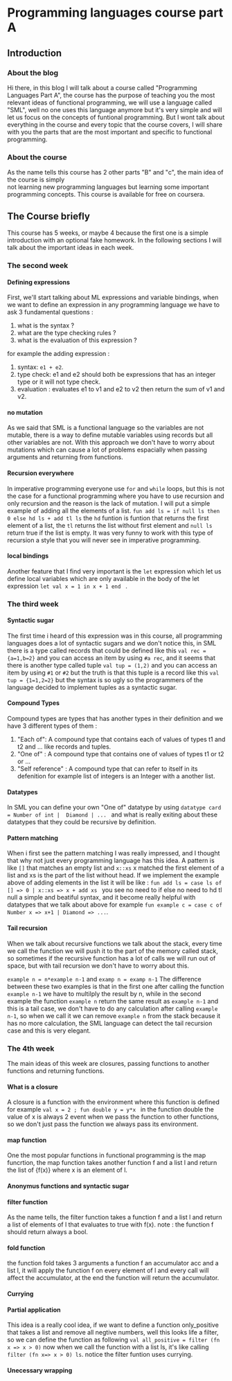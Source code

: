 # Programming languages course part A

## Introduction

### About the blog

Hi there, in this blog I will talk about a course called "Programming Languages Part A",
the course has the purpose of teaching you the most relevant ideas of functional programming, we will use a language called "SML", well no one uses this language anymore but it's very simple and will let us focus on the concepts of funtional programming. But I wont talk about everything in the course and every topic that the course covers, I will share with you the parts that are the most important and specific to functional programming.  

### About the course

As the name tells this course has 2 other parts "B" and "c", the main idea of the course is simply  
not learning new programming languages but learning some important programming concepts.
This course is available for free on coursera. 

## The Course briefly 

This course has 5 weeks, or maybe 4 because the first one is a simple introduction with an optional fake homework. In the following sections I will talk about the important ideas in each week.

### The second week

#### Defining expressions

First, we'll start talking about ML expressions and variable bindings, when we want to define an expression in any programming language we have to ask 3 fundamental questions :

1. what is the syntax ?
2. what are the type checking rules ?
3. what is the evaluation of this expression ?

for example the adding expression :

1. syntax: `e1 + e2`.
2. type check: e1 and e2 should both be expressions that has an integer type or it will not type check.
3. evaluation : evaluates e1 to v1 and e2 to v2 then return the sum of v1 and v2.
 
#### no mutation

 As we said that SML is a functional language so the variables are not mutable, there is a way to define mutable variables using records but all other variables are not. With this approach we don't have to worry about mutations 
which can cause a lot of problems espacially when passing arguments and returning from functions.

#### Recursion everywhere

In imperative programming everyone use `for` and `while` loops, but this is not the case for a functional programming
where you have to use recursion and only recursion and the reason is the lack of mutation. I will put a simple example of adding all the elements of a list.
`fun add ls = if null ls then 0 else hd ls + add tl ls`  the `hd` funtion is funtion that returns the first element of a list, the `tl` returns the list without first element and `null ls` return true if the list is empty. It was very funny to work with this type of recursion a style that you will never see in imperative programming.

#### local bindings 

Another feature that I find very important is the `let` expression which let us define local variables which are only available in the body of the let expression `let val x = 1 in x + 1 end ` .

### The third week

#### Syntactic sugar 

The first time i heard of this expression was in this course, all programming languages does a lot of syntactic sugars and we don't notice this, in SML there is a type called records that could be defined like this 
`val rec ={a=1,b=2}` and you can access an item by using `#a rec`, and it seems that there is another type called tuple
`val tup = (1,2)` and you can access an item by using `#1` or `#2` but the truth is that this tuple is a record like this `val tup = {1=1,2=2}` but the syntax is so ugly so the programmers of the language decided to implement tuples as a syntactic sugar.

#### Compound Types

Compound types are types that has another types in their definition and we have 3 different types of them :

1. "Each of": A compound type that contains each of values of types t1 and t2 and ... like records and tuples.
2. "One of" : A compound type that contains one of values of types t1 or t2 or ... 
3. "Self reference" : A compound type that can refer to itself in its defenition for example list of integers is an 
Integer with a another list.

#### Datatypes

In SML you can define your own "One of" datatype by using `datatype card = Number of int |  Diamond | ... `
and what is really exiting about these datatypes that they could be recursive by definition.

#### Pattern matching 

When i first see the pattern matching I was really impressed, and I thought that why not just every programming language has this idea. A pattern is like `[]` that matches an empty list and `x::xs` x matched the first element of a list and xs is the part of the list without head. If we implement the example above of adding elements in the list it will be like : `fun add ls = case ls of [] => 0 | x::xs => x + add xs ` you see no need to if else no need to hd tl null a simple and beatiful syntax, and it become really helpful with datatypes that we talk about above for example 
`fun example c = case c of  Number x => x+1 | Diamond => ...`.

#### Tail recursion 

When we talk about recursive functions we talk about the stack, every time we call the function we will push it to the part of the memory called stack, so sometimes if the recursive function has a lot of calls we will run out of space, but with tail recursion we don't have to worry about this. 

`example n = n*example n-1` and `examp n = examp n-1` The difference between these two examples is that in the first one after calling the function `example n-1` we have to multilply the result by n, while in the second example the function `example n` return the same result as `example n-1` and this is a tail case, we don't have to do any calculation after calling `example n-1`, so when we call it we can remove `example n` from the stack because it has no more calculation, the SML language can detect the tail recursion case and this is very elegant.

### The 4th week 

The main ideas of this week are closures, passing functions to another functions and returning functions.

#### What is a closure

A closure is a function with the environment where this function is defined for example 
`val x = 2 ; fun double y = y*x `  in the function double the value of x is always 2 event when we pass the function 
to other functions, so we don't just pass the function we always pass its environment.

#### map function

One the most popular functions in functional programming is the map funcrtion, the map function takes another function f and a list l and return the list of {f(x)} where x is an element of l. 

#### Anonymus functions and syntactic sugar


#### filter function 

As the name tells, the filter function takes a function f and a list l and return a list of elements of l that evaluates to true with f(x). note : the function f should return always a bool.

#### fold function

the function fold takes 3 arguments a function f an accumulator acc and a list l, it will apply the function f on every element of l and every call will affect the accumulator, at the end the function will return the accumulator.

#### Currying


#### Partial application

This idea is a really cool idea, if we want to define a function only_positive that takes a list and remove all negtive numbers, well this looks life a filter, so we can define the function as following 
`val all_positive = filter (fn x => x > 0)` now when we call the function with a list ls, it's like calling 
`filter (fn x=> x > 0) ls`. notice the filter funtion uses currying.

#### Unecessary wrapping 

